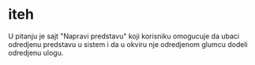 # iteh

U pitanju je sajt "Napravi predstavu" koji korisniku omogucuje da ubaci odredjenu predstavu u sistem i da u okviru nje odredjenom glumcu dodeli odredjenu ulogu. 
